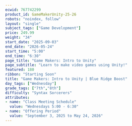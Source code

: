 ```yaml
---
ecwid: 767742299
product_id: GameMakerUnity-25-26
robots: "noindex, follow"
layout: "single"
subject_tags: ["Game Development"]
price: 249.99
weight: "34"
start_date: "2025-09-03"
end_date: "2026-05-24"
start_time: "5:00"
end_time: "6:30"
page_title: "Game Makers: Intro to Unity"
page_subtitle: "Learn to make video games using Unity!"
featured: 180
ribbon: "Starting Soon"
title: "Game Makers: Intro to Unity | Blue Ridge Boost"
day_tags: ["Wednesday"]
grade_tags: ["7th","8th"]
difficulty: "Syntax Sorcerers"
attributes:
- name: "Class Meeting Schedule"
  value: "Wednesdays 5:00 - 6:30"
- name: "Offering Period"
  value: "September 3, 2025 to May 24, 2026"
---
```

